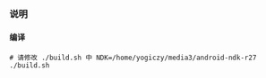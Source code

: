 ### 说明

#### 编译

```shell
# 请修改 ./build.sh 中 NDK=/home/yogiczy/media3/android-ndk-r27
./build.sh
```
